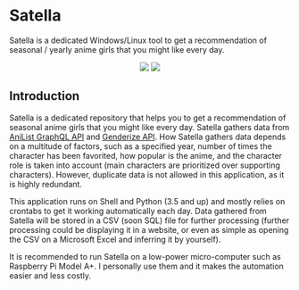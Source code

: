 # Satella

Satella is a dedicated Windows/Linux tool to get a recommendation of seasonal / yearly anime girls that you might like every day.

<p align="center">
  <img src="https://img.shields.io/badge/License-BSD--3--Revised-yellow"/>
  <img src="https://img.shields.io/badge/Coded%20with-Python-%233572A5"/>
</p>

## Introduction

Satella is a dedicated repository that helps you to get a recommendation of seasonal anime girls that you might like every day. Satella gathers data from [AniList GraphQL API](https://anilist.gitbook.io/anilist-apiv2-docs/) and [Genderize API](https://genderize.io/). How Satella gathers data depends on a multitude of factors, such as a specified year, number of times the character has been favorited, how popular is the anime, and the character role is taken into account (main characters are prioritized over supporting characters). However, duplicate data is not allowed in this application, as it is highly redundant.

This application runs on Shell and Python (3.5 and up) and mostly relies on crontabs to get it working automatically each day. Data gathered from Satella will be stored in a CSV (soon SQL) file for further processing (further processing could be displaying it in a website, or even as simple as opening the CSV on a Microsoft Excel and inferring it by yourself).

It is recommended to run Satella on a low-power micro-computer such as Raspberry Pi Model A+. I personally use them and it makes the automation easier and less costly.
